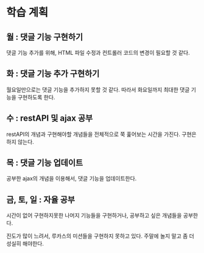 # 학습 계획

## 월 : 댓글 기능 구현하기

댓글 기능 추가를 위해, HTML 파일 수정과 컨트롤러 코드의 변경이 필요할 것 같다.

## 화 : 댓글 기능 추가 구현하기

월요일만으로는 댓글 기능을 추가하지 못할 것 같다. 따라서 화요일까지 최대한 댓글 기능을 구현하도록 한다.

## 수 : restAPI 및 ajax 공부

restAPI의 개념과 구현해야할 개념들을 전체적으로 쭉 훑어보는 시간을 가진다.
구현은 하지 않는다.

## 목 : 댓글 기능 업데이트

공부한 ajax의 개념을 이용해서, 댓글 기능을 업데이트한다.

## 금, 토, 일 : 자율 공부

시간이 없어 구현하지못한 나머지 기능들을 구현하거나, 공부하고 싶은 개념들을 공부한다.

진도가 많이 느려서, 루카스의 미션들을 구현하지 못하고 있다.
주말에 놀지 말고 좀 더 성실히 해야한다.